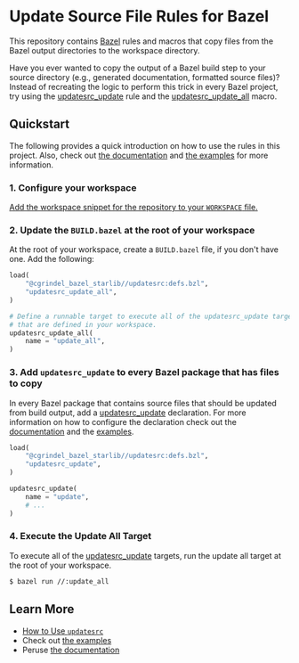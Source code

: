 # Update Source File Rules for Bazel

This repository contains [Bazel](https://bazel.build/) rules and macros that copy files from the
Bazel output directories to the workspace directory.

Have you ever wanted to copy the output of a Bazel build step to your source directory (e.g.,
generated documentation, formatted source files)? Instead of recreating the logic to perform this
trick in every Bazel project, try using the
[updatesrc_update](/doc/updatesrc/rules_and_macros_overview.md#updatesrc_update) rule and the
[updatesrc_update_all](/doc/updatesrc/rules_and_macros_overview.md#updatesrc_update_all) macro.

## Quickstart

The following provides a quick introduction on how to use the rules in this project. Also, check out
[the documentation](/doc/updatesrc/) and [the examples](/examples/updatesrc/) for more information.

### 1. Configure your workspace

[Add the workspace snippet for the repository to your `WORKSPACE` file.](/README.md#workspace-configuration)

### 2. Update the `BUILD.bazel` at the root of your workspace

At the root of your workspace, create a `BUILD.bazel` file, if you don't have one. Add the
following:

```python
load(
    "@cgrindel_bazel_starlib//updatesrc:defs.bzl",
    "updatesrc_update_all",
)

# Define a runnable target to execute all of the updatesrc_update targets
# that are defined in your workspace.
updatesrc_update_all(
    name = "update_all",
)
```

### 3. Add `updatesrc_update` to every Bazel package that has files to copy

In every Bazel package that contains source files that should be updated from build output, add a
[updatesrc_update](/doc/updatesrc/rules_and_macros_overview.md#updatesrc_update) declaration. For more
information on how to configure the declaration check out the [documentation](/doc/updatesrc/) and the
[examples](/examples/updatesrc/).

```python
load(
    "@cgrindel_bazel_starlib//updatesrc:defs.bzl",
    "updatesrc_update",
)

updatesrc_update(
    name = "update",
    # ...
)
```

### 4. Execute the Update All Target

To execute all of the
[updatesrc_update](/doc/updatesrc/rules_and_macros_overview.md#updatesrc_update) targets, run the
update all target at the root of your workspace.

```sh
$ bazel run //:update_all
```

## Learn More

- [How to Use `updatesrc`](/doc/updatesrc/how_to.md)
- Check out [the examples](/examples/updatesrc/)
- Peruse [the documentation](/doc/updatesrc/)
